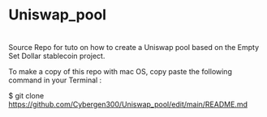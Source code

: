 # Uniswap_pool
#
# 

Source Repo for tuto on how to create a Uniswap pool based on the Empty Set Dollar stablecoin project. 

To make a copy of this repo with mac OS, copy paste the following command in your Terminal : 

$ git clone https://github.com/Cybergen300/Uniswap_pool/edit/main/README.md
